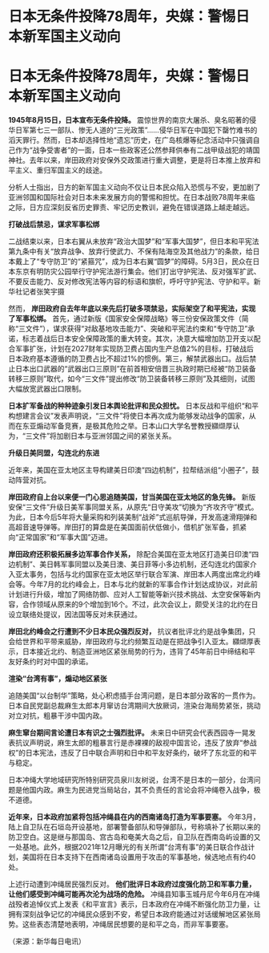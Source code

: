 # 日本无条件投降78周年，央媒：警惕日本新军国主义动向

# 日本无条件投降78周年，央媒：警惕日本新军国主义动向

**1945年8月15日，日本宣布无条件投降。**
震惊世界的南京大屠杀、臭名昭著的侵华日军第七三一部队、惨无人道的“三光政策”……侵华日军在中国犯下罄竹难书的滔天罪行。然而，日本却选择性地“遗忘”历史，在广岛核爆等纪念活动中只强调自己作为“战争受害者”的一面，日本一些政客还公然参拜供奉有二战甲级战犯的靖国神社。去年以来，岸田政府对安保外交政策进行重大调整，更是将日本推上放弃和平主义、重归军国主义的歧途。

分析人士指出，日方的新军国主义动向不仅让日本民众陷入恐慌与不安，更加剧了亚洲邻国和国际社会对日本未来发展方向的警惕和担忧。在日本战败78周年来临之际，日方应深刻反省历史罪责、牢记历史教训，避免在错误道路上越走越远。

**打破战后禁忌，谋求军事松绑**

二战结束以来，日本右翼从未放弃“政治大国梦”和“军事大国梦”，但日本和平宪法第九条中有关“放弃战争、放弃行使武力、不保有陆海空及其他战力”的条款，给日本戴上了“专守防卫”的“紧箍咒”，成为日本右翼“圆梦”的障碍。5月3日，民众在日本东京有明防灾公园举行守护宪法游行集会。他们打出守护宪法、反对强军扩武、不要反击能力、反对修改宪法等内容的标语和旗帜，呼吁守护宪法、守护和平。新华社记者张笑宇摄

然而， **岸田政府自去年年底以来先后打破多项禁忌，实际架空了和平宪法，实现了军事松绑。**
首先，通过新版《国家安全保障战略》等三份安保政策文件（简称“三文件”），谋求获得“对敌基地攻击能力”、突破和平宪法约束和“专守防卫”承诺，标志着战后日本安全保障政策的重大转变。其次，决意大幅增加防卫开支以配合军事扩张，计划在2027财年实现防卫费占国内生产总值2%的目标，打破战后日本政府基本遵循的防卫费占比不超过1%的惯例。第三，解禁武器出口。战后禁止日本出口武器的“武器出口三原则”在前首相安倍晋三执政时期已经被“防卫装备转移三原则”取代，如今“三文件”提出修改“防卫装备转移三原则”及其细则，试图大幅放宽武器出口限制。

**日本扩军备战的种种迹象引发日本舆论批评和民众担忧。**
日本反战和平组织“和平构想建言会议”发表声明说，“三文件”将使日本再次成为能够发动战争的国家，从而在东亚煽动军备竞赛，是极其危险之举。日本山口大学名誉教授纐缬厚认为，“三文件”将加剧日本与亚洲邻国之间的紧张关系。

**升级日美同盟，勾连北约东进**

近年来，美国在亚太地区主导构建美日印澳“四边机制”，拉帮结派组“小圈子”，鼓动阵营对抗。

**岸田政府自上台以来便一门心思追随美国，甘当美国在亚太地区的急先锋。**
新版安保“三文件”升级日美军事同盟关系，从原先“日守美攻”切换为“齐攻齐守”模式。为此，日本今后5年将大量采购和列装美制“战斧”式巡航导弹，开发高速滑翔弹和高超音速导弹等。岸田打的算盘是在美国面前伏低做小，借机扩张军备，抓紧向“正常国家”和“军事大国”迈进。

**岸田政府还积极拓展多边军事合作关系，**
除配合美国在亚太地区打造美日印澳“四边机制”、美日韩军事同盟以及美日澳、美日菲等小多边机制，还勾连北约国家介入亚太事务，包括与北约国家在亚太地区举行联合军演、岸田本人两度出席北约峰会等。今年7月的北约峰会上，日本与北约就新的军事合作计划达成协议，对此前计划进行升级，增加了网络防御、应对人工智能等新兴技术挑战、太空安保等新内容，合作领域从原来的9个增加到16个。不过，此次会议上，颇受关注的北约在日设立联络处提议，因法国等反对未获通过。

**岸田北约峰会之行遭到不少日本民众强烈反对，**
抗议者批评北约是战争集团，只会给世界和平带来威胁，岸田政府与北约频繁互动是在把战争引入亚太。纐缬厚表示，日本接近北约、制造亚洲地区紧张局势的行为，违背了45年前日中缔结和平友好条约时对中国的承诺。

**渲染“台湾有事”，煽动地区紧张**

追随美国“以台制华”策略，处心积虑插手台湾问题，是日本部分政客的一贯作为。日本自民党副总裁麻生太郎本月窜访台湾期间大放厥词，渲染台海局势紧张，挑动对立对抗，粗暴干涉中国内政。

**麻生窜台期间言论遭日本有识之士强烈批评。**
未来日中研究会代表西园寺一晃发表抗议声明说，麻生太郎的粗暴言行是赤裸裸的敌视中国言论，违反了放弃“参战权”的日本宪法，违反了日中联合声明和日中和平友好条约，破坏了东北亚的和平与稳定。

日本冲绳大学地域研究所特别研究员泉川友树说，台湾不是日本的一部分，台湾问题是他国内政。麻生为民进党当局站台，其不负责任的言论会将冲绳卷入战争，极不道德。

**近年来，日本政府加紧将包括冲绳县在内的西南诸岛打造为军事要塞。**
今年3月，陆上自卫队在石垣岛开设基地，部署警备部队和导弹部队，号称填补了长期以来的防卫空白。这是继与那国岛、宫古岛和奄美大岛之后，自卫队在西南岛屿设置的又一处基地。此外，根据2021年12月曝光的有关所谓“台湾有事”的美日联合作战计划，美国将在日本支持下在西南诸岛设置用于攻击的军事基地，候选地点有约40处。

上述行动遭到冲绳居民强烈反对。 **他们批评日本政府过度强化防卫和军事力量，让他们感受到冲绳可能再次沦为战场的危险。**
冲绳县知事玉城丹尼今年6月在冲绳战殁者追悼仪式上发表《和平宣言》表示，日本政府在冲绳不断强化防卫力量，让拥有深刻战争记忆的冲绳民众感到不安，希望日本政府能通过对话缓解地区紧张局势。这些表态清楚地表明，冲绳居民想要的是和平之岛，而非军事要塞。

（来源：新华每日电讯）

